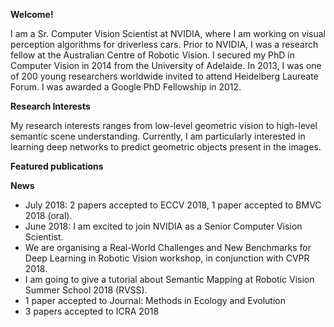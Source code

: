 **Welcome!**

I am a Sr. Computer Vision Scientist at NVIDIA, where I am working on visual perception algorithms for driverless cars. Prior to NVIDIA, I was a research fellow at the Australian Centre of Robotic Vision. I secured my PhD in Computer Vision in 2014 from the University of Adelaide. In 2013, I was one of 200 young researchers worldwide invited to attend Heidelberg Laureate Forum. I was awarded a Google PhD Fellowship in 2012.

**Research Interests**

My research interests ranges from low-level geometric vision to high-level semantic scene understanding. Currently, I am particularly interested in learning deep networks to predict geometric objects present in the images.

**Featured publications**

**News**
* July 2018: 2 papers accepted to ECCV 2018, 1 paper accepted to BMVC 2018 (oral). 
* June 2018: I am excited to join NVIDIA as a Senior Computer Vision Scientist. 
* We are organising a Real-World Challenges and New Benchmarks for Deep Learning in Robotic Vision workshop, in conjunction with CVPR 2018. 
* I am going to give a tutorial about Semantic Mapping at Robotic Vision Summer School 2018 (RVSS). 
* 1 paper accepted to Journal: Methods in Ecology and Evolution 
* 3 papers accepted to ICRA 2018
